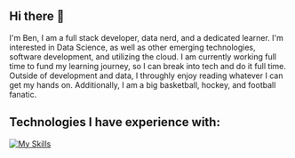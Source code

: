 ## Hi there 👋
I'm Ben, I am a full stack developer, data nerd, and a dedicated learner. I'm interested in Data Science, as well as other emerging technologies, software development, and utilizing the cloud. I am currently working full time to fund my learning journey, so I can break into tech and do it full time. Outside of development and data, I throughly enjoy reading whatever I can get my hands on. Additionally, I am a big basketball, hockey, and football fanatic.

## Technologies I have experience with: 


[![My Skills](https://skillicons.dev/icons?i=java,postgres,spring,postman,python,angular,js,html,css,nodejs,npm,vscode,aws)](https://skillicons.dev)
<!--
**Benclark00/BenClark00** is a ✨ _special_ ✨ repository because its `README.md` (this file) appears on your GitHub profile.

Here are some ideas to get you started:

- 🔭 I’m currently working on ...
- 🌱 I’m currently learning ...
- 👯 I’m looking to collaborate on ...
- 🤔 I’m looking for help with ...
- 💬 Ask me about ...
- 📫 How to reach me: ...
- 😄 Pronouns: ...
- ⚡ Fun fact: ...
-->
